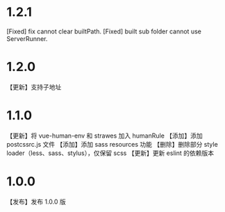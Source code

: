 # 1.2.1

[Fixed] fix cannot clear builtPath.
[Fixed] built sub folder cannot use ServerRunner.

# 1.2.0

【更新】支持子地址

# 1.1.0

【更新】将 vue-human-env 和 strawes 加入 humanRule
【添加】添加 postcssrc.js 文件
【添加】添加 sass resources 功能
【删除】删除部分 style loader（less、sass、stylus），仅保留 scss
【更新】更新 eslint 的依赖版本

# 1.0.0

【发布】发布 1.0.0 版
